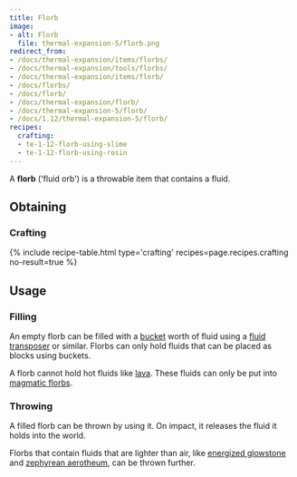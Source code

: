 ```yaml
---
title: Florb
image:
- alt: Florb
  file: thermal-expansion-5/florb.png
redirect_from:
- /docs/thermal-expansion/items/florbs/
- /docs/thermal-expansion/tools/florbs/
- /docs/thermal-expansion/items/florb/
- /docs/florbs/
- /docs/florb/
- /docs/thermal-expansion/florb/
- /docs/thermal-expansion-5/florb/
- /docs/1.12/thermal-expansion-5/florb/
recipes:
  crafting:
  - te-1-12-florb-using-slime
  - te-1-12-florb-using-rosin
---
```


A **florb** ('fluid orb') is a throwable item that contains a fluid.


Obtaining
---------

### Crafting
{% include recipe-table.html type='crafting' recipes=page.recipes.crafting no-result=true %}


Usage
-----

### Filling
An empty florb can be filled with a
[bucket](https://minecraft.wiki/w/Bucket) worth of fluid using a [fluid
transposer](../fluid-transposer/) or similar. Florbs can only hold fluids
that can be placed as blocks using buckets.

A florb cannot hold hot fluids like
[lava](https://minecraft.wiki/w/Lava). These fluids can only be put into
[magmatic florbs](../magmatic-florb/).

### Throwing
A filled florb can be thrown by using it. On impact, it releases the fluid it
holds into the world.

Florbs that contain fluids that are lighter than air, like [energized
glowstone](../../thermal-foundation/energized-glowstone/) and [zephyrean
aerotheum](../../thermal-foundation/zephyrean-aerotheum/), can be thrown further.
